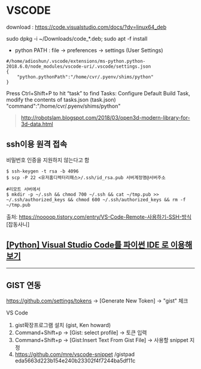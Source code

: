 # VSCODE

download : https://code.visualstudio.com/docs/?dv=linux64_deb


sudo dpkg -i ~/Downloads/code_*.deb; sudo apt -f install


- python PATH : file -> preferences -> settings (User Settings)


```
#/home/adioshun/.vscode/extensions/ms-python.python-2018.6.0/node_modules/vscode-uri/.vscode/settings.json
{
    "python.pythonPath":"/home/cvr/.pyenv/shims/python"
}
```

Press Ctrl+Shift+P to hit “task” to find Tasks: Configure Default Build Task, modify the contents of 
tasks.json (task.json)
    "command":"/home/cvr/.pyenv/shims/python"
    
    
> http://robotslam.blogspot.com/2018/03/open3d-modern-library-for-3d-data.html


## ssh이용 원격 접속 

비밀번호 인증을 지원하지 않는다고 함 
```
$ ssh-keygen -t rsa -b 4096
$ scp -P 22 <유저홈디렉터리패스>/.ssh/id_rsa.pub 서버계정명@서버주소

#리모트 서버에서 
$ mkdir -p ~/.ssh && chmod 700 ~/.ssh && cat ~/tmp.pub >> ~/.ssh/authorized_keys && chmod 600 ~/.ssh/authorized_keys && rm -f ~/tmp.pub
```
출처: https://noooop.tistory.com/entry/VS-Code-Remote-사용하기-SSH-방식 [잡동사니]

## [[Python] Visual Studio Code를 파이썬 IDE 로 이용해 보기](http://egloos.zum.com/mcchae/v/11262544)

---

## GIST 연동 

https://github.com/settings/tokens -> [Generate New Token] -> "gist" 체크 


VS Code 
1. gist확장프로그램 설치 (gist, Ken howard)
2. Command+Shift+p -> [Gist: select profile] -> 토큰 입력 
3. Command+Shift+p -> [Gist:Insert Text From Gist File] -> 사용할 snippet 지정 
4. https://github.com/mre/vscode-snippet  /gistpad 
eda5663d223b154e240b23302f4f7244ba5df11c
